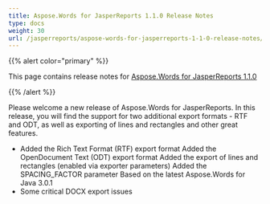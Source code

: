 ```yaml
---
title: Aspose.Words for JasperReports 1.1.0 Release Notes
type: docs
weight: 30
url: /jasperreports/aspose-words-for-jasperreports-1-1-0-release-notes/
---
```


{{% alert color="primary" %}} 

This page contains release notes for [Aspose.Words for JasperReports 1.1.0](http://www.aspose.com/downloads/words/jasperreports/new-releases/aspose.words-for-jasperreports-1.1.0/)

{{% /alert %}} 

Please welcome a new release of Aspose.Words for JasperReports. In this release, you will find the support for two additional export formats - RTF and ODT, as well as exporting of lines and rectangles and other great features.

- Added the Rich Text Format (RTF) export format
  Added the OpenDocument Text (ODT) export format 
  Added the export of lines and rectangles (enabled via exporter parameters) 
  Added the SPACING_FACTOR parameter 
  Based on the latest Aspose.Words for Java 3.0.1 
- Some critical DOCX export issues
